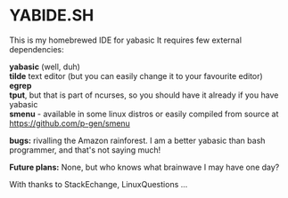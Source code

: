 # YABIDE.SH

This is my homebrewed IDE for yabasic
It requires few external dependencies:

**yabasic** (well, duh)  
**tilde** text editor (but you can easily change it to your favourite editor)  
**egrep**  
**tput**, but that is part of ncurses, so you should have it already if you have yabasic  
**smenu** - available in some linux distros or easily compiled from source at https://github.com/p-gen/smenu  

**bugs:** rivalling the Amazon rainforest. I am a better yabasic than bash programmer, and that's not saying much!

**Future plans:** None, but who knows what brainwave I may have one day?

With thanks to StackEchange, LinuxQuestions ...
